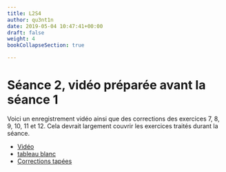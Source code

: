 ```yaml
---
title: L2S4
author: qu3nt1n
date: 2019-05-04 10:47:41+00:00
draft: false
weight: 4
bookCollapseSection: true

---
```



# Séance 2, vidéo préparée avant la séance 1

Voici un enregistrement vidéo ainsi que des corrections des exercices 7, 8, 9, 10, 11 et 12.
Cela devrait largement couvrir les exercices traités durant la séance.

* [Vidéo](https://www.youtube.com/watch?v=88MOds6iHIA)
* [tableau blanc](./L2S4_Seance_2.pdf)
* [Corrections tapées](./seance_2_corrections.pdf)
